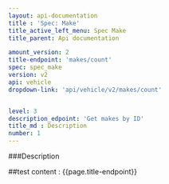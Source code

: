 ```yaml
---
layout: api-documentation
title : 'Spec: Make'
title_active_left_menu: Spec Make
title_parent: Api documentation

amount_version: 2
title-endpoint: 'makes/count'
spec: spec_make
version: v2
api: vehicle
dropdown-link: 'api/vehicle/v2/makes/count'


level: 3
description_edpoint: 'Get makes by ID'
title_md : Description
number: 1
---
```


###Description

##test content : {{page.title-endpoint}} 
